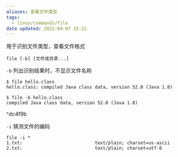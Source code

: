```yaml
---
aliases: 查看文件类型
tags:
  - linux/commands/file
date updated: 2022-04-07 15:22
---
```


用于识别文件类型，查看文件格式

```shell
file [-b] [文件或目录...]
```

`-b` 列出识别结果时，不显示文件名称

```shell
$ file hello.class
hello.class: compiled Java class data, version 52.0 (Java 1.8)

$ file -b hello.class
compiled Java class data, version 52.0 (Java 1.8)
```

^dc4f9b

`-i` 猜测文件的编码

```shell
file -i *
1.txt:                           text/plain; charset=us-ascii
2.txt:                           text/plain; charset=utf-8
```